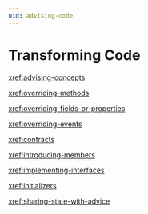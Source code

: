 ```yaml
---
uid: advising-code
---
```


# Transforming Code

<xref:advising-concepts>

<xref:overriding-methods>

<xref:overriding-fields-or-properties>

<xref:overriding-events>

<xref:contracts>

<xref:introducing-members>

<xref:implementing-interfaces>

<xref:initializers>

<xref:sharing-state-with-advice>